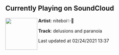 ## Currently Playing on SoundCloud

[<img align="left" width="100" src="https://i1.sndcdn.com/artworks-zx5wDYkvJ1cQlauv-BCAE9A-t50x50.jpg">](https://soundcloud.com/niteboi6/paranoia)

**Artist**: niteboi✨🌙 

**Track**: delusions and paranoia

Last updated at 02/24/2021 13:37
